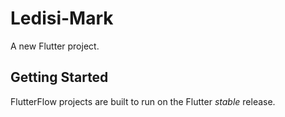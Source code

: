 # Ledisi-Mark

A new Flutter project.

## Getting Started

FlutterFlow projects are built to run on the Flutter _stable_ release.
